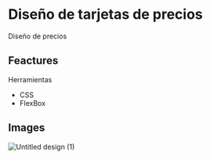 # Diseño de tarjetas de precios 
Diseño de precios 
## Feactures 
Herramientas
- CSS
- FlexBox 

## Images
![Untitled design (1)](https://github.com/danielromeror32/prices-flexbox/assets/57699199/a0314924-66d9-4d30-89d3-b41884852661)
